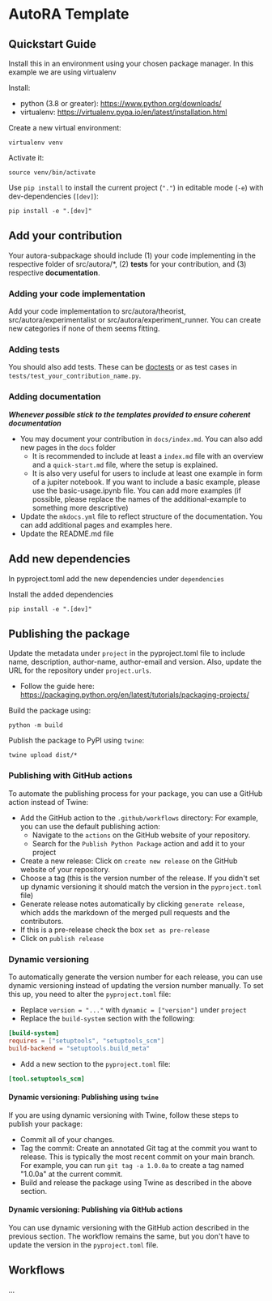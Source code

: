 # AutoRA Template

## Quickstart Guide

Install this in an environment using your chosen package manager. In this example we are using virtualenv

Install:
- python (3.8 or greater): https://www.python.org/downloads/
- virtualenv: https://virtualenv.pypa.io/en/latest/installation.html

Create a new virtual environment:
```shell
virtualenv venv
```

Activate it:
```shell
source venv/bin/activate
```

Use `pip install` to install the current project (`"."`) in editable mode (`-e`) with dev-dependencies (`[dev]`):
```shell
pip install -e ".[dev]"
```

## Add your contribution 
Your autora-subpackage should include (1) your code implementing in the respective folder of src/autora/*, 
(2) **tests** for your contribution, and (3) respective **documentation**.

### Adding your code implementation
Add your code implementation to src/autora/theorist, src/autora/experimentalist or src/autora/experiment_runner. You can create new categories if none of them seems fitting.

### Adding tests
You should also add tests. These can be [doctests](https://docs.python.org/3/library/doctest.html) or as test cases in `tests/test_your_contribution_name.py`. 

### Adding documentation
***Whenever possible stick to the templates provided to ensure coherent documentation***
- You may document your contribution in `docs/index.md`. You can also add new pages in the `docs` folder
  - It is recommended to include at least a `index.md` file with an overview and a `quick-start.md` file, where the setup is explained.
  - It is also very useful for users to include at least one example in form of a jupiter notebook. If you want to include a basic example, please use the basic-usage.ipynb file. You can add more examples (if possible, please replace the names of the additional-example to something more descriptive)
- Update the `mkdocs.yml` file to reflect structure of the documentation. You can add additional pages and examples here.
- Update the README.md file 

## Add new dependencies 

In pyproject.toml add the new dependencies under `dependencies`

Install the added dependencies
```shell
pip install -e ".[dev]"
```

## Publishing the package

Update the metadata under `project` in the pyproject.toml file to include name, description, author-name, author-email and version.
Also, update the URL for the repository under `project.urls`.

- Follow the guide here: https://packaging.python.org/en/latest/tutorials/packaging-projects/

Build the package using:
```shell
python -m build
```

Publish the package to PyPI using `twine`:
```shell
twine upload dist/*
```

### Publishing with GitHub actions
To automate the publishing process for your package, you can use a GitHub action instead of Twine:
- Add the GitHub action to the `.github/workflows` directory: For example, you can use the default publishing action:
  - Navigate to the `actions` on the GitHub website of your repository.
  - Search for the `Publish Python Package` action and add it to your project
- Create a new release: Click on `create new release` on the GitHub website of your repository.
- Choose a tag (this is the version number of the release. If you didn't set up dynamic versioning it should match the version in the `pyproject.toml` file)
- Generate release notes automatically by clicking `generate release`, which adds the markdown of the merged pull requests and the contributors.
- If this is a pre-release check the box `set as pre-release`
- Click on `publish release`

### Dynamic versioning
To automatically generate the version number for each release, you can use dynamic versioning instead of updating the version number manually. To set this up, you need to alter the `pyproject.toml` file:
- Replace `version = "..."` with `dynamic = ["version"]` under `project`
- Replace the `build-system` section with the following:
```toml
[build-system]
requires = ["setuptools", "setuptools_scm"]
build-backend = "setuptools.build_meta"
```
- Add a new section to the `pyproject.toml` file:
```toml
[tool.setuptools_scm]
```

#### Dynamic versioning: Publishing using `twine`
If you are using dynamic versioning with Twine, follow these steps to publish your package:
- Commit all of your changes.
- Tag the commit: Create an annotated Git tag at the commit you want to release. This is typically the most recent commit on your main branch. For example, you can run `git tag -a 1.0.0a` to create a tag named "1.0.0a" at the current commit.
- Build and release the package using Twine as described in the above section.

#### Dynamic versioning: Publishing via GitHub actions
You can use dynamic versioning with the GitHub action described in the previous section. The workflow remains the same, but you don't have to update the version in the `pyproject.toml` file. 

## Workflows
...
